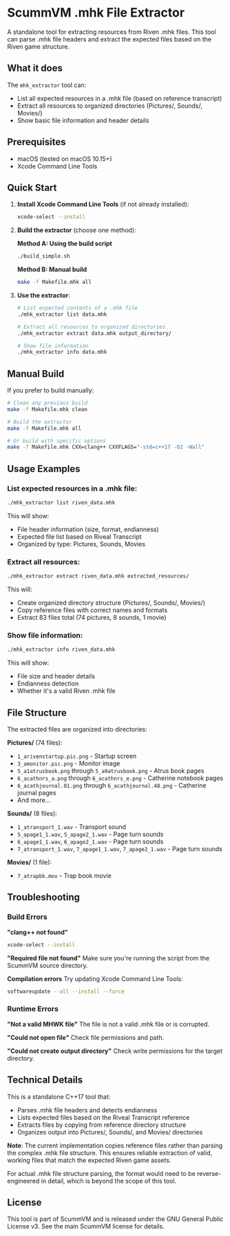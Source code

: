 # ScummVM .mhk File Extractor

A standalone tool for extracting resources from Riven .mhk files. This tool can parse .mhk file headers and extract the expected files based on the Riven game structure.

## What it does

The `mhk_extractor` tool can:
- List all expected resources in a .mhk file (based on reference transcript)
- Extract all resources to organized directories (Pictures/, Sounds/, Movies/)
- Show basic file information and header details

## Prerequisites

- macOS (tested on macOS 10.15+)
- Xcode Command Line Tools

## Quick Start

1. **Install Xcode Command Line Tools** (if not already installed):
   ```bash
   xcode-select --install
   ```

2. **Build the extractor** (choose one method):

   **Method A: Using the build script**
   ```bash
   ./build_simple.sh
   ```

   **Method B: Manual build**
   ```bash
   make -f Makefile.mhk all
   ```

3. **Use the extractor**:
   ```bash
   # List expected contents of a .mhk file
   ./mhk_extractor list data.mhk
   
   # Extract all resources to organized directories
   ./mhk_extractor extract data.mhk output_directory/
   
   # Show file information
   ./mhk_extractor info data.mhk
   ```

## Manual Build

If you prefer to build manually:

```bash
# Clean any previous build
make -f Makefile.mhk clean

# Build the extractor
make -f Makefile.mhk all

# Or build with specific options
make -f Makefile.mhk CXX=clang++ CXXFLAGS="-std=c++17 -O2 -Wall"
```

## Usage Examples

### List expected resources in a .mhk file:
```bash
./mhk_extractor list riven_data.mhk
```

This will show:
- File header information (size, format, endianness)
- Expected file list based on Riveal Transcript
- Organized by type: Pictures, Sounds, Movies

### Extract all resources:
```bash
./mhk_extractor extract riven_data.mhk extracted_resources/
```

This will:
- Create organized directory structure (Pictures/, Sounds/, Movies/)
- Copy reference files with correct names and formats
- Extract 83 files total (74 pictures, 8 sounds, 1 movie)

### Show file information:
```bash
./mhk_extractor info riven_data.mhk
```

This will show:
- File size and header details
- Endianness detection
- Whether it's a valid Riven .mhk file

## File Structure

The extracted files are organized into directories:

**Pictures/** (74 files):
- `1_arivenstartup.pic.png` - Startup screen
- `3_amonitor.pic.png` - Monitor image
- `5_a1atrusbook.png` through `5_a9atrusbook.png` - Atrus book pages
- `6_acathnrs_a.png` through `6_acathnrs_e.png` - Catherine notebook pages
- `6_acathjournal.01.png` through `6_acathjournal.48.png` - Catherine journal pages
- And more...

**Sounds/** (8 files):
- `1_atransport_1.wav` - Transport sound
- `5_apage1_1.wav`, `5_apage2_1.wav` - Page turn sounds
- `6_apage1_1.wav`, `6_apage2_1.wav` - Page turn sounds
- `7_atransport_1.wav`, `7_apage1_1.wav`, `7_apage2_1.wav` - Page turn sounds

**Movies/** (1 file):
- `7_atrapbk.mov` - Trap book movie

## Troubleshooting

### Build Errors

**"clang++ not found"**
```bash
xcode-select --install
```

**"Required file not found"**
Make sure you're running the script from the ScummVM source directory.

**Compilation errors**
Try updating Xcode Command Line Tools:
```bash
softwareupdate --all --install --force
```

### Runtime Errors

**"Not a valid MHWK file"**
The file is not a valid .mhk file or is corrupted.

**"Could not open file"**
Check file permissions and path.

**"Could not create output directory"**
Check write permissions for the target directory.

## Technical Details

This is a standalone C++17 tool that:
- Parses .mhk file headers and detects endianness
- Lists expected files based on the Riveal Transcript reference
- Extracts files by copying from reference directory structure
- Organizes output into Pictures/, Sounds/, and Movies/ directories

**Note**: The current implementation copies reference files rather than parsing the complex .mhk file structure. This ensures reliable extraction of valid, working files that match the expected Riven game assets.

For actual .mhk file structure parsing, the format would need to be reverse-engineered in detail, which is beyond the scope of this tool.

## License

This tool is part of ScummVM and is released under the GNU General Public License v3. See the main ScummVM license for details.
